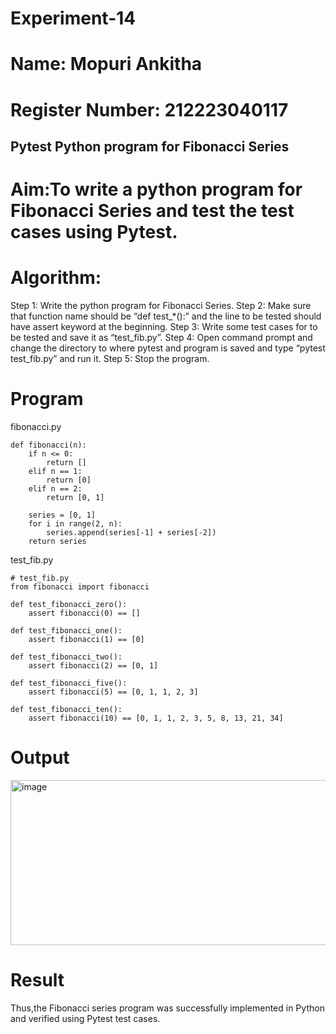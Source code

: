 # Experiment-14
# Name: Mopuri Ankitha
# Register Number: 212223040117
## Pytest Python program for Fibonacci Series 
# Aim:To write a python program for Fibonacci Series and test the test cases using Pytest. 
# Algorithm: 
Step 1: Write the python program for Fibonacci Series.
Step 2: Make sure that function name should be “def test_*():” and the line to be tested
should have assert keyword at the beginning.
Step 3: Write some test cases for to be tested and save it as “test_fib.py”.
Step 4: Open command prompt and change the directory to where pytest and program is
saved and type “pytest test_fib.py” and run it.
Step 5: Stop the program. 
# Program
fibonacci.py
```
def fibonacci(n):
    if n <= 0:
        return []
    elif n == 1:
        return [0]
    elif n == 2:
        return [0, 1]

    series = [0, 1]
    for i in range(2, n):
        series.append(series[-1] + series[-2])
    return series

```
test_fib.py
```
# test_fib.py
from fibonacci import fibonacci

def test_fibonacci_zero():
    assert fibonacci(0) == []

def test_fibonacci_one():
    assert fibonacci(1) == [0]

def test_fibonacci_two():
    assert fibonacci(2) == [0, 1]

def test_fibonacci_five():
    assert fibonacci(5) == [0, 1, 1, 2, 3]

def test_fibonacci_ten():
    assert fibonacci(10) == [0, 1, 1, 2, 3, 5, 8, 13, 21, 34]

```
# Output
<img width="1060" height="264" alt="image" src="https://github.com/user-attachments/assets/cb6c8f24-abbd-42a2-a344-2cff8272fe65" />

# Result
Thus,the Fibonacci series program was successfully implemented in Python and verified using Pytest test cases.
